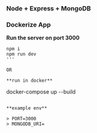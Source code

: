 ### Node + Express + MongoDB 
### Dockerize App

**Run the server on port 3000**

``` 
npm i
npm run dev
'''

OR

**run in docker** 

```
docker-compose up --build
```

**example env**

> PORT=3000
> MONGODB_URI=